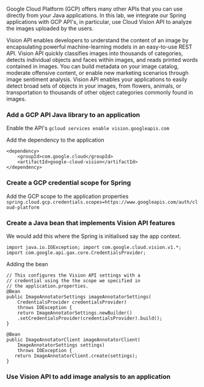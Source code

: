 Google Cloud Platform (GCP) offers many other APIs that you can use directly from your Java applications.  In this lab, we integrate our Spring applications with GCP API's, in particular, use Cloud Vision API to analyze the images uploaded by the users.

Vision API enables developers to understand the content of an image by encapsulating powerful machine-learning models in an easy-to-use REST API. Vision API quickly classifies images into thousands of categories, detects individual objects and faces within images, and reads printed words contained in images. You can build metadata on your image catalog, moderate offensive content, or enable new marketing scenarios through image sentiment analysis. Vision API enables your applications to easily detect broad sets of objects in your images, from flowers, animals, or transportation to thousands of other object categories commonly found in images.

### Add a GCP API Java library to an application
Enable the API's
`gcloud services enable vision.googleapis.com`

Add the dependency to the application 
```
<dependency>
    <groupId>com.google.cloud</groupId>
    <artifactId>google-cloud-vision</artifactId>
</dependency>

```
### Create a GCP credential scope for Spring
Add the GCP scope to the application properties
`spring.cloud.gcp.credentials.scopes=https://www.googleapis.com/auth/cloud-platform`

### Create a Java bean that implements Vision API features
We would add this where the Spring is initialised say the app context. 
```
import java.io.IOException; import com.google.cloud.vision.v1.*; import com.google.api.gax.core.CredentialsProvider;
```
Adding the bean
```
// This configures the Vision API settings with a
// credential using the the scope we specified in
// the application.properties.
@Bean
public ImageAnnotatorSettings imageAnnotatorSettings(
	CredentialsProvider credentialsProvider)
	throws IOException {
	return ImageAnnotatorSettings.newBuilder()
	.setCredentialsProvider(credentialsProvider).build();
}

@Bean
public ImageAnnotatorClient imageAnnotatorClient(
	ImageAnnotatorSettings settings)
	throws IOException {
   return ImageAnnotatorClient.create(settings);
}

```

### Use Vision API to add image analysis to an application
<!--stackedit_data:
eyJoaXN0b3J5IjpbMjA4NzEyNjgzMCw3MzA5OTgxMTZdfQ==
-->